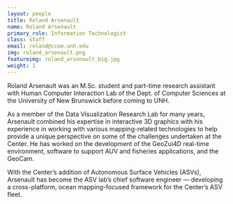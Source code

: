 ```yaml
---
layout: people
title: Roland Arsenault
name: Roland Arsenault
primary_role: Information Technologist
class: staff
email: roland@ccom.unh.edu
img: roland_arsenault.png
featureimg: roland_arsenault_big.jpg
weight: 1
---
```


Roland Arsenault was an M.Sc. student and part-time research assistant with Human Computer Interaction Lab of the Dept. of Computer Sciences at the University of New Brunswick before coming to UNH.

As a member of the Data Visualization Research Lab for many years, Arsenault combined his expertise in interactive 3D graphics with his experience in working with various mapping-related technologies to help provide a unique perspective on some of the challenges undertaken at the Center. He has worked on the development of the GeoZui4D real-time environment, software to support AUV and fisheries applications, and the GeoCam.

With the Center’s addition of Autonomous Surface Vehicles (ASVs), Arsenault has become the ASV lab’s chief software engineer — developing a cross-platform, ocean mapping-focused framework for the Center’s ASV fleet.